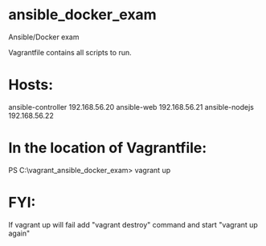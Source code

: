 # ansible_docker_exam
Ansible/Docker exam

Vagrantfile contains all scripts to run.

# Hosts:
ansible-controller  192.168.56.20
ansible-web     192.168.56.21
ansible-nodejs  192.168.56.22




# In the location of Vagrantfile:
PS C:\vagrant_ansible_docker_exam> vagrant up


# FYI: 
If vagrant up will fail add "vagrant destroy" command and start "vagrant up again"